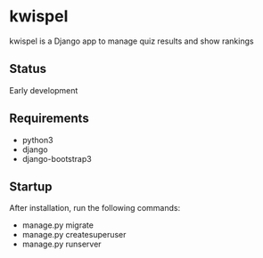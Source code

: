 # kwispel
kwispel is a Django app to manage quiz results and show rankings

## Status
Early development

## Requirements
 * python3
 * django
 * django-bootstrap3

## Startup
After installation, run the following commands:
 * manage.py migrate
 * manage.py createsuperuser
 * manage.py runserver
